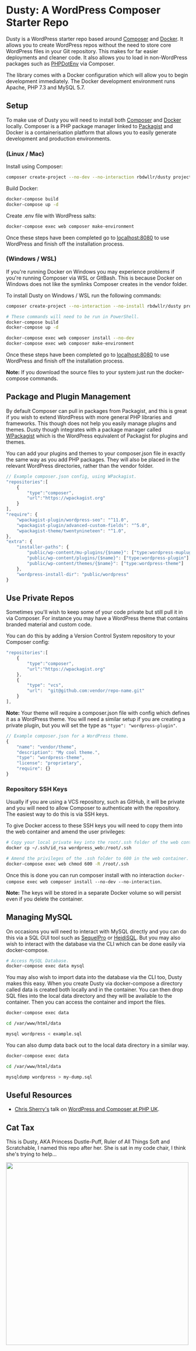 # Dusty: A WordPress Composer Starter Repo

Dusty is a WordPress starter repo based around [Composer](https://getcomposer.org/) and [Docker](https://www.docker.com/products/docker-desktop). It allows you to create WordPress repos without the need to store core WordPress files in your Git repository. This makes for far easier deployments and cleaner code. It also allows you to load in non-WordPress packages such as [PHPDotEnv](https://packagist.org/packages/vlucas/phpdotenv) via Composer.

The library comes with a Docker configuration which will allow you to begin development immediately. The Docker development environment runs Apache, PHP 7.3 and MySQL 5.7.

## Setup

To make use of Dusty you will need to install both [Composer](https://getcomposer.org/) and [Docker](https://www.docker.com/products/docker-desktop) locally. Composer is a PHP package manager linked to [Packagist](https://packagist.org/) and Docker is a containerisation platform that allows you to easily generate development and production environments.

### (Linux / Mac)

Install using Composer:

```sh
composer create-project --no-dev --no-interaction rbdwllr/dusty project-name
```

Build Docker:

```sh
docker-compose build
docker-compose up -d
```

Create .env file with WordPress salts:

```sh
docker-compose exec web composer make-environment
```

Once these steps have been completed go to [localhost:8080](http://localhost:8080/) to use WordPress and finish off the installation process.

### (Windows / WSL)

If you're running Docker on Windows you may experience problems if you're running Composer via WSL or GitBash. This is because Docker on Windows does not like the symlinks Composer creates in the vendor folder.

To install Dusty on Windows / WSL run the following commands:

```sh
composer create-project --no-interaction --no-install rbdwllr/dusty project-name

# These commands will need to be run in PowerShell.
docker-compose build
docker-compose up -d

docker-compose exec web composer install --no-dev
docker-compose exec web composer make-environment
```

Once these steps have been completed go to [localhost:8080](http://localhost:8080/) to use WordPress and finish off the installation process.

**Note:** If you download the source files to your system just run the docker-compose commands.  

## Package and Plugin Management

By default Composer can pull in packages from Packagist, and this is great if you wish to extend WordPress with more general PHP libraries and frameworks. This though does not help you easily manage plugins and themes. Dusty though integrates with a package manager called [WPackagist](https://wpackagist.org/) which is the WordPress equivalent of Packagist for plugins and themes.

You can add your plugins and themes to your composer.json file in exactly the same way as you add PHP packages. They will also be placed in the relevant WordPress directories, rather than the vendor folder.

```js
// Example composer.json config, using WPackagist.
"repositories":[
    {
        "type":"composer",
        "url":"https://wpackagist.org"
    }
],
"require": {
    "wpackagist-plugin/wordpress-seo": "^11.0",
    "wpackagist-plugin/advanced-custom-fields": "^5.0",
    "wpackagist-theme/twentynineteen": "^1.0",
},
"extra": {
    "installer-paths": {
        "public/wp-content/mu-plugins/{$name}": ["type:wordpress-muplugin"],
        "public/wp-content/plugins/{$name}": ["type:wordpress-plugin"],
        "public/wp-content/themes/{$name}": ["type:wordpress-theme"]
    },
    "wordpress-install-dir": "public/wordpress"
}
```

## Use Private Repos

Sometimes you'll wish to keep some of your code private but still pull it in via Composer. For instance you may have a WordPress theme that contains branded material and custom code.

You can do this by adding a Version Control System repository to your Composer config:

```js
"repositories":[
    {
        "type":"composer",
        "url":"https://wpackagist.org"
    },
    {
        "type": "vcs",
        "url":  "git@github.com:vendor/repo-name.git"
    }
],
```

**Note:** Your theme will require a composer.json file with config which defines it as a WordPress theme. You will need a similar setup if you are creating a private plugin, but you will set the type as `"type": "wordpress-plugin"`.

```js
// Example composer.json for a WordPress theme.
{
    "name": "vendor/theme",
    "description": "My cool theme.",
    "type": "wordpress-theme",
    "license": "proprietary",
    "require": {}
}
```

### Repository SSH Keys

Usually if you are using a VCS repository, such as GitHub, it will be private and you will need to allow Composer to authenticate with the repository. The easiest way to do this is via SSH keys.

To give Docker access to these SSH keys you will need to copy them into the web container and amend the user privileges:

```sh
# Copy your local private key into the root/.ssh folder of the web container.
docker cp ~/.ssh/id_rsa wordpress_web:/root/.ssh

# Amend the privileges of the .ssh folder to 600 in the web container.
docker-compose exec web chmod 600 -R /root/.ssh
```

Once this is done you can run composer install with no interaction `docker-compose exec web composer install --no-dev --no-interaction`.

**Note:** The keys will be stored in a separate Docker volume so will persist even if you delete the container.

## Managing MySQL

On occasions you will need to interact with MySQL directly and you can do this via a SQL GUI tool such as [SequelPro](https://www.sequelpro.com/) or [HeidiSQL](https://www.heidisql.com/). But you may also wish to interact with the database via the CLI which can be done easily via docker-compose.

```sh
# Access MySQL Database.
docker-compose exec data mysql
```

You may also wish to import data into the database via the CLI too, Dusty makes this easy. When you create Dusty via docker-compose a directory called data is created both locally and in the container. You can then drop SQL files into the local data directory and they will be available to the container. Then you can access the container and import the files.

```sh
docker-compose exec data

cd /var/www/html/data

mysql wordpress < example.sql
```

You can also dump data back out to the local data directory in a similar way.

```sh
docker-compose exec data

cd /var/www/html/data

mysqldump wordpress > my-dump.sql
```

## Useful Resources

- [Chris Sherry's](https://twitter.com/tweetingsherry) talk on [WordPress and Composer at PHP UK](https://www.youtube.com/embed/v57UWTXla3M).

## Cat Tax

This is Dusty, AKA Princess Dustle-Puff, Ruler of All Things Soft and Scratchable, I named this repo after her. She is sat in my code chair, I think she's trying to help...

<img src="https://rbrt.wllr.info/assets/img/dusty-small.jpg" width="500">

